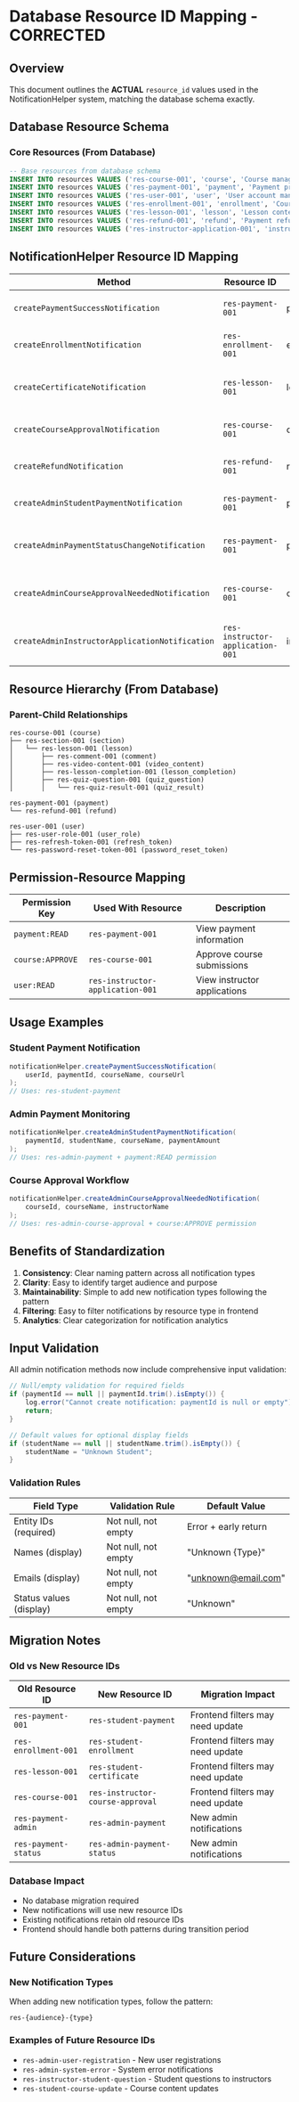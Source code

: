 # Database Resource ID Mapping - CORRECTED

## Overview

This document outlines the **ACTUAL** `resource_id` values used in the NotificationHelper system, matching the database schema exactly.

## Database Resource Schema

### Core Resources (From Database)

```sql
-- Base resources from database schema
INSERT INTO resources VALUES ('res-course-001', 'course', 'Course management and access', '/courses', true);
INSERT INTO resources VALUES ('res-payment-001', 'payment', 'Payment processing and management', '/payments', true);
INSERT INTO resources VALUES ('res-user-001', 'user', 'User account management', '/users', true);
INSERT INTO resources VALUES ('res-enrollment-001', 'enrollment', 'Course enrollment management', '/enrollments', true);
INSERT INTO resources VALUES ('res-lesson-001', 'lesson', 'Lesson content and management', '/lessons', true);
INSERT INTO resources VALUES ('res-refund-001', 'refund', 'Payment refund management', '/refunds', true);
INSERT INTO resources VALUES ('res-instructor-application-001', 'instructor_application', 'Instructor application management', '/instructor-applications', true);
```

## NotificationHelper Resource ID Mapping

| Method                                         | Resource ID                      | Database Resource      | Purpose                                     |
| ---------------------------------------------- | -------------------------------- | ---------------------- | ------------------------------------------- |
| `createPaymentSuccessNotification`             | `res-payment-001`                | payment                | Student payment success                     |
| `createEnrollmentNotification`                 | `res-enrollment-001`             | enrollment             | Course enrollment confirmation              |
| `createCertificateNotification`                | `res-lesson-001`                 | lesson                 | Certificate completion (related to lessons) |
| `createCourseApprovalNotification`             | `res-course-001`                 | course                 | Course approval status                      |
| `createRefundNotification`                     | `res-refund-001`                 | refund                 | Refund status updates                       |
| `createAdminStudentPaymentNotification`        | `res-payment-001`                | payment                | Admin payment monitoring                    |
| `createAdminPaymentStatusChangeNotification`   | `res-payment-001`                | payment                | Admin payment status tracking               |
| `createAdminCourseApprovalNeededNotification`  | `res-course-001`                 | course                 | Admin course approval workflow              |
| `createAdminInstructorApplicationNotification` | `res-instructor-application-001` | instructor_application | Admin instructor application review         |

## Resource Hierarchy (From Database)

### Parent-Child Relationships

```
res-course-001 (course)
├── res-section-001 (section)
│   └── res-lesson-001 (lesson)
│       ├── res-comment-001 (comment)
│       ├── res-video-content-001 (video_content)
│       ├── res-lesson-completion-001 (lesson_completion)
│       ├── res-quiz-question-001 (quiz_question)
│       │   └── res-quiz-result-001 (quiz_result)

res-payment-001 (payment)
└── res-refund-001 (refund)

res-user-001 (user)
├── res-user-role-001 (user_role)
├── res-refresh-token-001 (refresh_token)
└── res-password-reset-token-001 (password_reset_token)
```

## Permission-Resource Mapping

| Permission Key   | Used With Resource               | Description                  |
| ---------------- | -------------------------------- | ---------------------------- |
| `payment:READ`   | `res-payment-001`                | View payment information     |
| `course:APPROVE` | `res-course-001`                 | Approve course submissions   |
| `user:READ`      | `res-instructor-application-001` | View instructor applications |

## Usage Examples

### Student Payment Notification

```java
notificationHelper.createPaymentSuccessNotification(
    userId, paymentId, courseName, courseUrl
);
// Uses: res-student-payment
```

### Admin Payment Monitoring

```java
notificationHelper.createAdminStudentPaymentNotification(
    paymentId, studentName, courseName, paymentAmount
);
// Uses: res-admin-payment + payment:READ permission
```

### Course Approval Workflow

```java
notificationHelper.createAdminCourseApprovalNeededNotification(
    courseId, courseName, instructorName
);
// Uses: res-admin-course-approval + course:APPROVE permission
```

## Benefits of Standardization

1. **Consistency**: Clear naming pattern across all notification types
2. **Clarity**: Easy to identify target audience and purpose
3. **Maintainability**: Simple to add new notification types following the pattern
4. **Filtering**: Easy to filter notifications by resource type in frontend
5. **Analytics**: Clear categorization for notification analytics

## Input Validation

All admin notification methods now include comprehensive input validation:

```java
// Null/empty validation for required fields
if (paymentId == null || paymentId.trim().isEmpty()) {
    log.error("Cannot create notification: paymentId is null or empty");
    return;
}

// Default values for optional display fields
if (studentName == null || studentName.trim().isEmpty()) {
    studentName = "Unknown Student";
}
```

### Validation Rules

| Field Type              | Validation Rule     | Default Value        |
| ----------------------- | ------------------- | -------------------- |
| Entity IDs (required)   | Not null, not empty | Error + early return |
| Names (display)         | Not null, not empty | "Unknown {Type}"     |
| Emails (display)        | Not null, not empty | "unknown@email.com"  |
| Status values (display) | Not null, not empty | "Unknown"            |

## Migration Notes

### Old vs New Resource IDs

| Old Resource ID      | New Resource ID                  | Migration Impact                 |
| -------------------- | -------------------------------- | -------------------------------- |
| `res-payment-001`    | `res-student-payment`            | Frontend filters may need update |
| `res-enrollment-001` | `res-student-enrollment`         | Frontend filters may need update |
| `res-lesson-001`     | `res-student-certificate`        | Frontend filters may need update |
| `res-course-001`     | `res-instructor-course-approval` | Frontend filters may need update |
| `res-payment-admin`  | `res-admin-payment`              | New admin notifications          |
| `res-payment-status` | `res-admin-payment-status`       | New admin notifications          |

### Database Impact

- No database migration required
- New notifications will use new resource IDs
- Existing notifications retain old resource IDs
- Frontend should handle both patterns during transition period

## Future Considerations

### New Notification Types

When adding new notification types, follow the pattern:

```
res-{audience}-{type}
```

### Examples of Future Resource IDs

- `res-admin-user-registration` - New user registrations
- `res-admin-system-error` - System error notifications
- `res-instructor-student-question` - Student questions to instructors
- `res-student-course-update` - Course content updates
